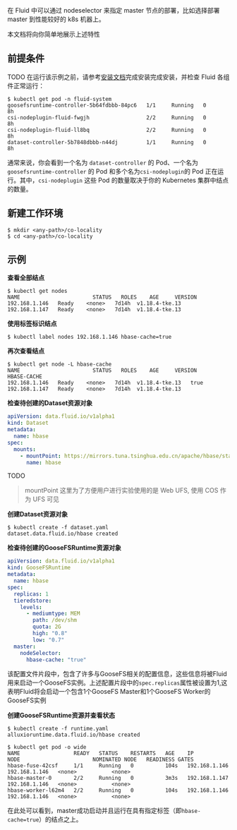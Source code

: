 在 Fluid 中可以通过 nodeselector 来指定 master 节点的部署，比如选择部署 master 到性能较好的 k8s 机器上。


本文档将向你简单地展示上述特性
## 前提条件

TODO
在运行该示例之前，请参考[安装文档]()完成安装完成安装，并检查 Fluid 各组件正常运行：


```shell
$ kubectl get pod -n fluid-system
goosefsruntime-controller-5b64fdbbb-84pc6   1/1     Running   0          8h
csi-nodeplugin-fluid-fwgjh                  2/2     Running   0          8h
csi-nodeplugin-fluid-ll8bq                  2/2     Running   0          8h
dataset-controller-5b7848dbbb-n44dj         1/1     Running   0          8h
```


通常来说，你会看到一个名为 `dataset-controller` 的 Pod、一个名为 `goosefsruntime-controller` 的 Pod 和多个名为`csi-nodeplugin`的 Pod 正在运行。其中，`csi-nodeplugin` 这些 Pod 的数量取决于你的 Kubernetes 集群中结点的数量。
## 新建工作环境

```shell
$ mkdir <any-path>/co-locality
$ cd <any-path>/co-locality
```
## 示例

**查看全部结点**
```shell
$ kubectl get nodes
NAME                       STATUS   ROLES    AGE     VERSION
192.168.1.146   Ready    <none>   7d14h  v1.18.4-tke.13
192.168.1.147   Ready    <none>   7d14h  v1.18.4-tke.13
```
**使用标签标识结点**
```shell
$ kubectl label nodes 192.168.1.146 hbase-cache=true
```

**再次查看结点**
```shell
$ kubectl get node -L hbase-cache
NAME                       STATUS   ROLES    AGE     VERSION            HBASE-CACHE
192.168.1.146   Ready    <none>   7d14h  v1.18.4-tke.13   true
192.168.1.147   Ready    <none>   7d14h  v1.18.4-tke.13
```

**检查待创建的Dataset资源对象**
```yaml
apiVersion: data.fluid.io/v1alpha1
kind: Dataset
metadata:
  name: hbase
spec:
  mounts:
    - mountPoint: https://mirrors.tuna.tsinghua.edu.cn/apache/hbase/stable/
      name: hbase
```
TODO
> mountPoint 这里为了方便用户进行实验使用的是 Web UFS, 使用 COS 作为 UFS 可见 []()

**创建Dataset资源对象**


```shell
$ kubectl create -f dataset.yaml
dataset.data.fluid.io/hbase created
```

**检查待创建的GooseFSRuntime资源对象**
```yaml
apiVersion: data.fluid.io/v1alpha1
kind: GooseFSRuntime
metadata:
  name: hbase
spec:
  replicas: 1
  tieredstore:
    levels:
      - mediumtype: MEM
        path: /dev/shm
        quota: 2G
        high: "0.8"
        low: "0.7"
  master:
    nodeSelector:
      hbase-cache: "true"
```
该配置文件片段中，包含了许多与GooseFS相关的配置信息，这些信息将被Fluid用来启动一个GooseFS实例。上述配置片段中的`spec.replicas`属性被设置为1,这表明Fluid将会启动一个包含1个GooseFS Master和1个GooseFS Worker的GooseFS实例

**创建GooseFSRuntime资源并查看状态**
```shell
$ kubectl create -f runtime.yaml
alluxioruntime.data.fluid.io/hbase created

$ kubectl get pod -o wide
NAME                 READY   STATUS    RESTARTS   AGE    IP              NODE                       NOMINATED NODE   READINESS GATES
hbase-fuse-42csf     1/1     Running   0          104s   192.168.1.146   192.168.1.146   <none>           <none>
hbase-master-0       2/2     Running   0          3m3s   192.168.1.147   192.168.1.146   <none>           <none>
hbase-worker-l62m4   2/2     Running   0          104s   192.168.1.146   192.168.1.146   <none>           <none>
```
在此处可以看到，master成功启动并且运行在具有指定标签（即`hbase-cache=true`）的结点之上。

